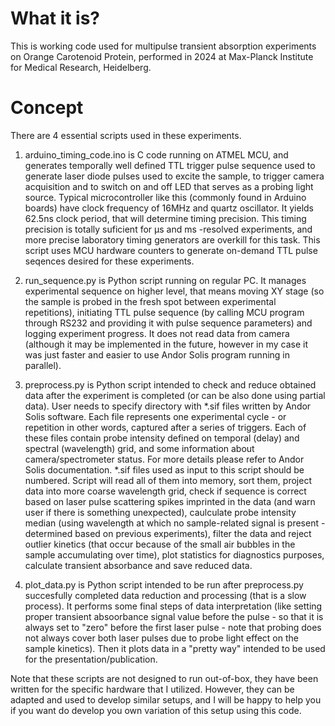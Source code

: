 # What it is?
This is working code used for multipulse transient absorption experiments on Orange Carotenoid Protein, performed in 2024 at Max-Planck Institute for Medical Research, Heidelberg.

# Concept
There are 4 essential scripts used in these experiments.

1) arduino_timing_code.ino is C code running on ATMEL MCU, and generates temporally well defined TTL trigger pulse sequence used to generate laser diode pulses used to excite the sample, to trigger camera acquisition and to switch on and off LED that serves as a probing light source. Typical microcontroller like this (commonly found in Arduino boards) have clock frequency of 16MHz and quartz oscillator. It yields 62.5ns clock period, that will determine timing precision. This timing precision is totally suficient for μs and ms -resolved experiments, and more precise laboratory timing generators are overkill for this task. This script uses MCU hardware counters to generate on-demand TTL pulse seqences desired for these experiments.

2) run_sequence.py is Python script running on regular PC. It manages experimental sequence on higher level, that means moving XY stage (so the sample is probed in the fresh spot between experimental repetitions), initiating TTL pulse sequence (by calling MCU program through RS232 and providing it with pulse sequence parameters) and logging experiment progress. It does not read data from camera (although it may be implemented in the future, however in my case it was just faster and easier to use Andor Solis program running in parallel).

3) preprocess.py is Python script intended to check and reduce obtained data after the experiment is completed (or can be also done using partial data). User needs to specify directory with *.sif files written by Andor Solis software. Each file represents one experimental cycle - or repetition in other words, captured after a series of triggers. Each of these files contain probe intensity defined on temporal (delay) and spectral (wavelength) grid, and some information about camera/spectrometer status. For more details please refer to Andor Solis documentation. *.sif files used as input to this script should be numbered. Script will read all of them into memory, sort them, project data into more coarse wavelength grid, check if sequence is correct based on laser pulse scattering spikes imprinted in the data (and warn user if there is something unexpected), caulculate probe intensity median (using wavelength at which no sample-related signal is present - determined based on previous experiments), filter the data and reject outlier kinetics (that occur because of the small air bubbles in the sample accumulating over time), plot statistics for diagnostics purposes, calculate transient absorbance and save reduced data.

4) plot_data.py is Python script intended to be run after preprocess.py succesfully completed data reduction and processing (that is a slow process). It performs some final steps of data interpretation (like setting proper transient absoorbance signal value before the pulse - so that it is always set to "zero" before the first laser pulse - note that probing does not always cover both laser pulses due to probe light effect on the sample kinetics). Then it plots data in a "pretty way" intended to be used for the presentation/publication.

Note that these scripts are not designed to run out-of-box, they have been written for the specific hardware that I utilized. However, they can be adapted and used to develop similar setups, and I will be happy to help you if you want do develop you own variation of this setup using this code.
